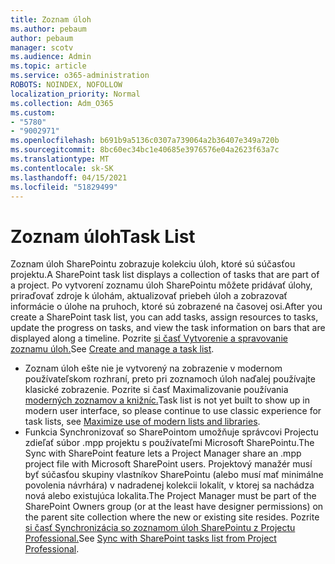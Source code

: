 ```yaml
---
title: Zoznam úloh
ms.author: pebaum
author: pebaum
manager: scotv
ms.audience: Admin
ms.topic: article
ms.service: o365-administration
ROBOTS: NOINDEX, NOFOLLOW
localization_priority: Normal
ms.collection: Adm_O365
ms.custom:
- "5780"
- "9002971"
ms.openlocfilehash: b691b9a5136c0307a739064a2b36407e349a720b
ms.sourcegitcommit: 8bc60ec34bc1e40685e3976576e04a2623f63a7c
ms.translationtype: MT
ms.contentlocale: sk-SK
ms.lasthandoff: 04/15/2021
ms.locfileid: "51829499"
---
```

# <a name="task-list"></a><span data-ttu-id="27f90-102">Zoznam úloh</span><span class="sxs-lookup"><span data-stu-id="27f90-102">Task List</span></span>

<span data-ttu-id="27f90-103">Zoznam úloh SharePointu zobrazuje kolekciu úloh, ktoré sú súčasťou projektu.</span><span class="sxs-lookup"><span data-stu-id="27f90-103">A SharePoint task list displays a collection of tasks that are part of a project.</span></span> <span data-ttu-id="27f90-104">Po vytvorení zoznamu úloh SharePointu môžete pridávať úlohy, priraďovať zdroje k úlohám, aktualizovať priebeh úloh a zobrazovať informácie o úlohe na pruhoch, ktoré sú zobrazené na časovej osi.</span><span class="sxs-lookup"><span data-stu-id="27f90-104">After you create a SharePoint task list, you can add tasks, assign resources to tasks, update the progress on tasks, and view the task information on bars that are displayed along a timeline.</span></span> <span data-ttu-id="27f90-105">Pozrite [si časť Vytvorenie a spravovanie zoznamu úloh.](https://support.microsoft.com/office/466ad207-46fd-4c77-9af1-41bc23cec21a)</span><span class="sxs-lookup"><span data-stu-id="27f90-105">See [Create and manage a task list](https://support.microsoft.com/office/466ad207-46fd-4c77-9af1-41bc23cec21a).</span></span>  

-   <span data-ttu-id="27f90-106">Zoznam úloh ešte nie je vytvorený na zobrazenie v modernom používateľskom rozhraní, preto pri zoznamoch úloh naďalej používajte klasické zobrazenie. Pozrite si časť Maximalizovanie používania [moderných zoznamov a knižníc.](https://docs.microsoft.com/sharepoint/dev/transform/modernize-userinterface-lists-and-libraries)</span><span class="sxs-lookup"><span data-stu-id="27f90-106">Task list is not yet built to show up in modern user interface, so please continue to use classic experience for task lists, see [Maximize use of modern lists and libraries](https://docs.microsoft.com/sharepoint/dev/transform/modernize-userinterface-lists-and-libraries).</span></span>
-   <span data-ttu-id="27f90-107">Funkcia Synchronizovať so SharePointom umožňuje správcovi Projectu zdieľať súbor .mpp projektu s používateľmi Microsoft SharePointu.</span><span class="sxs-lookup"><span data-stu-id="27f90-107">The Sync with SharePoint feature lets a Project Manager share an .mpp project file with Microsoft SharePoint users.</span></span> <span data-ttu-id="27f90-108">Projektový manažér musí byť súčasťou skupiny vlastníkov SharePointu (alebo musí mať minimálne povolenia návrhára) v nadradenej kolekcii lokalít, v ktorej sa nachádza nová alebo existujúca lokalita.</span><span class="sxs-lookup"><span data-stu-id="27f90-108">The Project Manager must be part of the SharePoint Owners group (or at the least have designer permissions) on the parent site collection where the new or existing site resides.</span></span> <span data-ttu-id="27f90-109">Pozrite [si časť Synchronizácia so zoznamom úloh SharePointu z Projectu Professional.](https://docs.microsoft.com/office/troubleshoot/project/sync-with-tasks-from-project)</span><span class="sxs-lookup"><span data-stu-id="27f90-109">See [Sync with SharePoint tasks list from Project Professional](https://docs.microsoft.com/office/troubleshoot/project/sync-with-tasks-from-project).</span></span>
